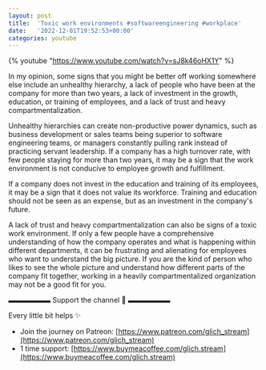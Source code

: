 ```yaml
---
layout: post
title:  'Toxic work environments #softwareengineering #workplace'
date:   '2022-12-01T19:52:53+00:00'
categories: youtube
---
```

{% youtube  "https://www.youtube.com/watch?v=sJ8k46oHX1Y" %}
<br />

In my opinion, some signs that you might be better off working somewhere else include an unhealthy hierarchy, a lack of people who have been at the company for more than two years, a lack of investment in the growth, education, or training of employees, and a lack of trust and heavy compartmentalization.

Unhealthy hierarchies can create non-productive power dynamics, such as business development or sales teams being superior to software engineering teams, or managers constantly pulling rank instead of practicing servant leadership. If a company has a high turnover rate, with few people staying for more than two years, it may be a sign that the work environment is not conducive to employee growth and fulfillment.

If a company does not invest in the education and training of its employees, it may be a sign that it does not value its workforce. Training and education should not be seen as an expense, but as an investment in the company's future.

A lack of trust and heavy compartmentalization can also be signs of a toxic work environment. If only a few people have a comprehensive understanding of how the company operates and what is happening within different departments, it can be frustrating and alienating for employees who want to understand the big picture. If you are the kind of person who likes to see the whole picture and understand how different parts of the company fit together, working in a heavily compartmentalized organization may not be a good fit for you.

▬▬▬▬▬▬ Support the channel 💜 ▬▬▬▬▬▬

Every little bit helps ✨
- Join the journey on Patreon: [https://www.patreon.com/glich_stream](https://www.patreon.com/glich_stream)
- 1 time support: [https://www.buymeacoffee.com/glich.stream](https://www.buymeacoffee.com/glich.stream)